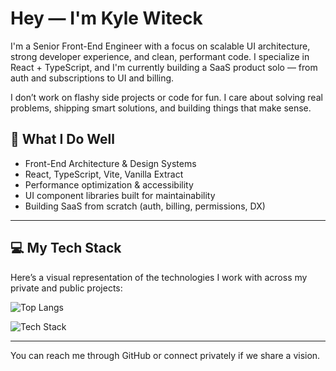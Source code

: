 # Hey — I'm Kyle Witeck

I'm a Senior Front-End Engineer with a focus on scalable UI architecture, strong developer experience, and clean, performant code. I specialize in React + TypeScript, and I'm currently building a SaaS product solo — from auth and subscriptions to UI and billing.

I don’t work on flashy side projects or code for fun. I care about solving real problems, shipping smart solutions, and building things that make sense.

## 🧠 What I Do Well

- Front-End Architecture & Design Systems
- React, TypeScript, Vite, Vanilla Extract
- Performance optimization & accessibility
- UI component libraries built for maintainability
- Building SaaS from scratch (auth, billing, permissions, DX)

---

## 💻 My Tech Stack

Here’s a visual representation of the technologies I work with across my private and public projects:

![Top Langs](https://github-readme-stats.vercel.app/api/top-langs/?username=KyleWiteck&layout=compact&theme=default&hide=html&langs_count=10)

![Tech Stack](https://github-readme-stats.vercel.app/api/top-langs/?username=KyleWiteck&layout=compact&theme=default&hide=html&langs_count=10)


---

You can reach me through GitHub or connect privately if we share a vision.
